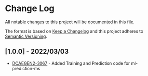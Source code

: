 # Change Log
All notable changes to this project will be documented in this file.

The format is based on [Keep a Changelog](http://keepachangelog.com/)
and this project adheres to [Semantic Versioning](http://semver.org/).

## [1.0.0] - 2022/03/03

- [DCAEGEN2-3067](https://jira.onap.org/browse/DCAEGEN2-3067) - Added Training and Prediction code for ml-prediction-ms
